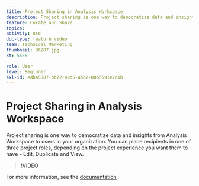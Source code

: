 ```yaml
---
title: Project Sharing in Analysis Workspace
description: Project sharing is one way to democratize data and insights from Analysis Workspace to users in your organization. You can place recipients in one of three project roles, depending on the project experience you want them to have - Edit, Duplicate and View.
feature: Curate and Share
topics: 
activity: use
doc-type: feature video
team: Technical Marketing
thumbnail: 36207.jpg
kt: 5555

role: User
level: Beginner
exl-id: edba5887-bb72-49d5-a5b2-0065591e7c1b
---
```

# Project Sharing in Analysis Workspace

Project sharing is one way to democratize data and insights from Analysis Workspace to users in your organization. You can place recipients in one of three project roles, depending on the project experience you want them to have - Edit, Duplicate and View.

>[!VIDEO](https://video.tv.adobe.com/v/36207/?quality=12&learn=on)

For more information, see the [documentation](https://experienceleague.adobe.com/docs/analytics/analyze/analysis-workspace/curate-share/share-projects.html)
